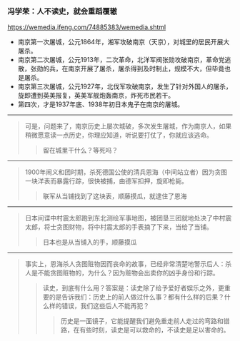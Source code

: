 ### 冯学荣：人不读史，就会重蹈覆辙
https://wemedia.ifeng.com/74885383/wemedia.shtml
- 南京第一次屠城，公元1864年，湘军攻破南京（天京），对城里的居民开展大屠杀。
- 南京第二次屠城，公元1913年，二次革命，北洋军阀张勋攻破南京，革命党逃散，张勋的兵，在南京开展了屠杀，屠杀得到及时制止，规模不大，但毕竟也是屠杀。
- 南京第三次屠城，公元1927年，北伐军攻破南京，发生了针对外国人的屠杀，旋即遭到英美报复，英美军舰炮轰南京，炸死市民若干。
- 第四次，才是1937年底、1938年初日本鬼子在南京的屠城。
---
>可是，问题来了，南京历史上屡次城破，多次发生屠城，作为南京人，如果稍微愿意读一点历史，你理应知道，听说要打仗了，你就应该逃命。
>>留在城里干什么？等死吗？
---
>1900年闹义和团时期，杀死德国公使的清兵恩海（中间站立者）因为贪图一块洋表而暴露行踪，很快被捕，由德军扣押，旋即枪毙。
>>联军从当铺找到了这块表，顺藤摸瓜，就逮住了恩海
---
>日本间谍中村震太郎跑到东北测绘军事地图，被团垦三团就地处决了中村震太郎，将士贪图财物，将中村震太郎的手表摘了下来，当给了当铺。
>>日本也是从当铺入的手，顺藤摸瓜
---
>事实上，恩海杀人贪图赃物因而丧命的故事，已经非常清楚地警示后人：杀人是不能贪图赃物的，为什么？因为赃物会出卖你的凶手身份和行踪。
>>读史，到底有什么用？答案是：读史除了给予爱好者娱乐之外，更重要的是告诉我们：历史上的前人做过什么事？都有什么样的后果？什么样的错误，我们这些后人不能再犯？
>>>历史是一面镜子，它能提醒我们避免重走前人走过的弯路和错路，在有些时刻，读史是可以救命的，不读史是足以害命的。